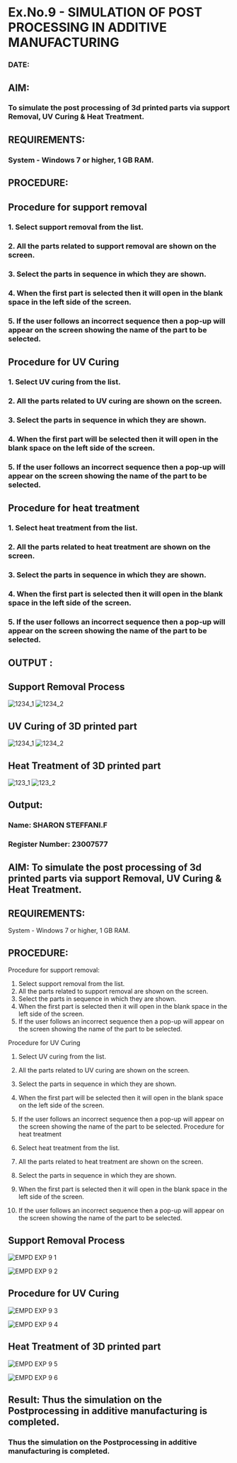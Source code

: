 # Ex.No.9 - SIMULATION OF POST PROCESSING IN ADDITIVE MANUFACTURING

### DATE: 

## AIM: 
### To simulate the post processing of 3d printed parts via support Removal, UV Curing & Heat Treatment.

## REQUIREMENTS:
### System - Windows 7 or higher, 1 GB RAM.

## PROCEDURE:

## Procedure for support removal
### 1.	Select support removal from the list.
### 2.	All the parts related to support removal are shown on the screen.
### 3.	Select the parts in sequence in which they are shown.
### 4.	When the first part is selected then it will open in the blank space in the left side of the screen.
### 5.	If the user follows an incorrect sequence then a pop-up will appear on the screen showing the name of the part to be selected.

## Procedure for UV Curing
### 1.	Select UV curing from the list.
### 2.	All the parts related to UV curing are shown on the screen.
### 3.	Select the parts in sequence in which they are shown.
### 4.	When the first part will be selected then it will open in the blank space on the left side of the screen.
### 5.	If the user follows an incorrect sequence then a pop-up will appear on the screen showing the name of the part to be selected.

## Procedure for heat treatment
### 1.	Select heat treatment from the list.
### 2.	All the parts related to heat treatment are shown on the screen.
### 3.	Select the parts in sequence in which they are shown.
### 4.	When the first part is selected then it will open in the blank space in the left side of the screen.
### 5.	If the user follows an incorrect sequence then a pop-up will appear on the screen showing the name of the part to be selected.

## OUTPUT :

## Support Removal Process
![1234_1](https://github.com/Sellakumar1987/Ex.No.9---SIMULATION-OF-POST--PROCESSING-IN-ADDITIVE-MANUFACTURING/assets/113594316/772fb2a3-62b2-4654-8777-d06c89da300e)
![1234_2](https://github.com/Sellakumar1987/Ex.No.9---SIMULATION-OF-POST--PROCESSING-IN-ADDITIVE-MANUFACTURING/assets/113594316/54ddd8f1-cf4e-4812-9573-129f16839b59)

## UV Curing of 3D printed part
![1234_1](https://github.com/Sellakumar1987/Ex.No.9---SIMULATION-OF-POST--PROCESSING-IN-ADDITIVE-MANUFACTURING/assets/113594316/b8aaa899-f319-4192-9dd7-126717137bfd)
![1234_2](https://github.com/Sellakumar1987/Ex.No.9---SIMULATION-OF-POST--PROCESSING-IN-ADDITIVE-MANUFACTURING/assets/113594316/5fa69c3d-4e61-4226-b2ad-b0765c0cd498)

## Heat Treatment of 3D printed part
![123_1](https://github.com/Sellakumar1987/Ex.No.9---SIMULATION-OF-POST--PROCESSING-IN-ADDITIVE-MANUFACTURING/assets/113594316/22c2fbe1-2159-46bf-b6aa-d7704484aa8a)
![123_2](https://github.com/Sellakumar1987/Ex.No.9---SIMULATION-OF-POST--PROCESSING-IN-ADDITIVE-MANUFACTURING/assets/113594316/2801d001-e6cd-4b6c-9d5f-712067d3bc3c)

## Output:

### Name: SHARON STEFFANI.F
### Register Number: 23007577

## AIM: To simulate the post processing of 3d printed parts via support Removal, UV Curing & Heat Treatment.

## REQUIREMENTS: 
System - Windows 7 or higher, 1 GB RAM.

## PROCEDURE:

Procedure for support removal:
1.	Select support removal from the list.
2.	All the parts related to support removal are shown on the screen.
3.	Select the parts in sequence in which they are shown.
4.	When the first part is selected then it will open in the blank space in the left side of the screen.
5.	If the user follows an incorrect sequence then a pop-up will appear on the screen showing the name of the part to be selected.

   Procedure for UV Curing
1.	Select UV curing from the list.
2.	All the parts related to UV curing are shown on the screen.
3.	Select the parts in sequence in which they are shown.
4.	When the first part will be selected then it will open in the blank space on the left side of the screen.
5.	If the user follows an incorrect sequence then a pop-up will appear on the screen showing the name of the part to be selected.
Procedure for heat treatment

1.	Select heat treatment from the list.
2.	All the parts related to heat treatment are shown on the screen.
3.	Select the parts in sequence in which they are shown.
4.	When the first part is selected then it will open in the blank space in the left side of the screen.
5.	If the user follows an incorrect sequence then a pop-up will appear on the screen showing the name of the part to be selected.

## Support Removal Process

![EMPD EXP 9 1](https://github.com/Sharonsteffani2005/Ex.No.9---SIMULATION-OF-POST--PROCESSING-IN-ADDITIVE-MANUFACTURING/assets/144979934/b16c7deb-2755-4aaa-ab37-488152f85692)

![EMPD EXP 9 2](https://github.com/Sharonsteffani2005/Ex.No.9---SIMULATION-OF-POST--PROCESSING-IN-ADDITIVE-MANUFACTURING/assets/144979934/343c698f-4f89-495c-9b69-d30160227768)

## Procedure for UV Curing

![EMPD EXP 9 3](https://github.com/Sharonsteffani2005/Ex.No.9---SIMULATION-OF-POST--PROCESSING-IN-ADDITIVE-MANUFACTURING/assets/144979934/92727726-d220-42e2-aa7c-93d6825bcaf7)

![EMPD EXP 9 4](https://github.com/Sharonsteffani2005/Ex.No.9---SIMULATION-OF-POST--PROCESSING-IN-ADDITIVE-MANUFACTURING/assets/144979934/5a2c7cf5-ba98-43c3-9be0-45bb872599bf)

## Heat Treatment of 3D printed part

![EMPD EXP 9 5](https://github.com/Sharonsteffani2005/Ex.No.9---SIMULATION-OF-POST--PROCESSING-IN-ADDITIVE-MANUFACTURING/assets/144979934/f0fd7731-3482-4a5d-9fb3-7eaa0651839b)

![EMPD EXP 9 6](https://github.com/Sharonsteffani2005/Ex.No.9---SIMULATION-OF-POST--PROCESSING-IN-ADDITIVE-MANUFACTURING/assets/144979934/8a92da0d-76df-460a-b9d8-dd45441aca60)

## Result:  Thus the simulation on the Postprocessing in additive manufacturing is completed.

### Thus the simulation on the Postprocessing in additive manufacturing is completed.
